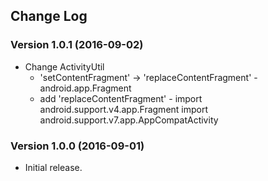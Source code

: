 ## Change Log

### Version 1.0.1 (2016-09-02)

- Change ActivityUtil
  - 'setContentFragment' -> 'replaceContentFragment' - android.app.Fragment
  - add 'replaceContentFragment' - import android.support.v4.app.Fragment
                                   import android.support.v7.app.AppCompatActivity

### Version 1.0.0 (2016-09-01)

- Initial release.